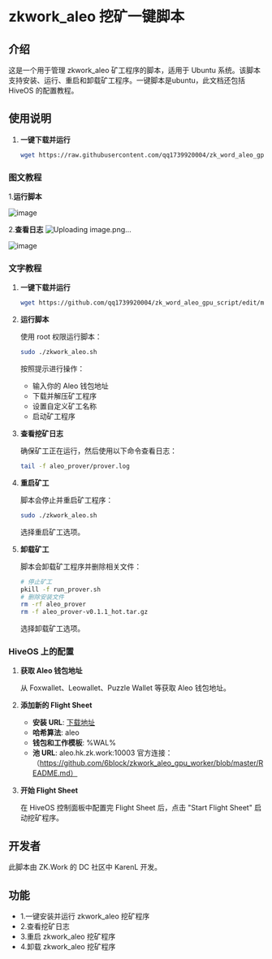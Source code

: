 # zkwork_aleo 挖矿一键脚本

## 介绍

这是一个用于管理 zkwork_aleo 矿工程序的脚本，适用于 Ubuntu 系统。该脚本支持安装、运行、重启和卸载矿工程序。一键脚本是ubuntu，此文档还包括 HiveOS 的配置教程。
## 使用说明
1. **一键下载并运行**

    ```bash
    wget https://raw.githubusercontent.com/qq1739920004/zk_word_aleo_gpu_script/master/zk_word_aleo_gpu_script.sh -O zkwork_aleo.sh  && chmod +x zkwork_aleo.sh && ./zkwork_aleo.sh
    ```
### 图文教程
1.**运行脚本**

![image](https://github.com/user-attachments/assets/60eb3f17-85fb-4f49-a692-1adf7bbc11e2)

2.**查看日志**
![Uploading image.png…]()

![image](https://github.com/user-attachments/assets/608bfc26-509f-42fe-8361-ec207c3f58ae)




### 文字教程

1. **一键下载并运行**

    ```bash
    wget https://github.com/qq1739920004/zk_word_aleo_gpu_script/edit/master/zk_word_aleo_gpu_script.sh -O zkwork_aleo.sh  && chmod +x zkwork_aleo.sh && ./zkwork_aleo.sh
    ```

2. **运行脚本**

    使用 root 权限运行脚本：

    ```bash
    sudo ./zkwork_aleo.sh
    ```

    按照提示进行操作：

    - 输入你的 Aleo 钱包地址
    - 下载并解压矿工程序
    - 设置自定义矿工名称
    - 启动矿工程序

3. **查看挖矿日志**

    确保矿工正在运行，然后使用以下命令查看日志：

    ```bash
    tail -f aleo_prover/prover.log
    ```

4. **重启矿工**

    脚本会停止并重启矿工程序：

    ```bash
    sudo ./zkwork_aleo.sh
    ```

    选择重启矿工选项。

5. **卸载矿工**

    脚本会卸载矿工程序并删除相关文件：

    ```bash
    # 停止矿工
    pkill -f run_prover.sh
    # 删除安装文件
    rm -rf aleo_prover
    rm -f aleo_prover-v0.1.1_hot.tar.gz
    ```

    选择卸载矿工选项。

### HiveOS 上的配置

1. **获取 Aleo 钱包地址**

    从 Foxwallet、Leowallet、Puzzle Wallet 等获取 Aleo 钱包地址。

2. **添加新的 Flight Sheet**

    - **安装 URL**: [下载地址](https://github.com/6block/zkwork_aleo_gpu_worker/releases/download/v0.1.1-hot/aleo_prover-v0.1.1_hot.tar.gz)
    - **哈希算法**: aleo
    - **钱包和工作模板**: %WAL%
    - **池 URL**: aleo.hk.zk.work:10003
官方连接：（https://github.com/6block/zkwork_aleo_gpu_worker/blob/master/README.md）
3. **开始 Flight Sheet**

    在 HiveOS 控制面板中配置完 Flight Sheet 后，点击 "Start Flight Sheet" 启动挖矿程序。
## 开发者

此脚本由 ZK.Work 的 DC 社区中 KarenL 开发。

## 功能

- 1.一键安装并运行 zkwork_aleo 挖矿程序
- 2.查看挖矿日志
- 3.重启 zkwork_aleo 挖矿程序
- 4.卸载 zkwork_aleo 挖矿程序


